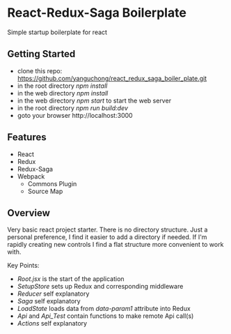 # React-Redux-Saga Boilerplate
Simple startup boilerplate for react

## Getting Started 
- clone this repo: https://github.com/yanguchong/react_redux_saga_boiler_plate.git
- in the root directory *npm install*
- in the web directory *npm install*
- in the web directory *npm start* to start the web server
- in the root directory *npm run build:dev*
- goto your browser http://localhost:3000

## Features
* React
* Redux
* Redux-Saga
* Webpack
    * Commons Plugin
    * Source Map

## Overview
Very basic react project starter.  There is no directory structure.  Just a personal preference, I find
it easier to add a directory if needed.  If I'm rapidly creating new controls I find a flat structure
more convenient to work with.

Key Points:
* *Root.jsx* is the start of the application
* *SetupStore* sets up Redux and corresponding middleware
* *Reducer* self explanatory
* *Saga* self explanatory
* *LoadState* loads data from *data-param1* attribute into Redux
* *Api* and *Api_Test* contain functions to make remote Api call(s)
* *Actions* self explanatory

 
